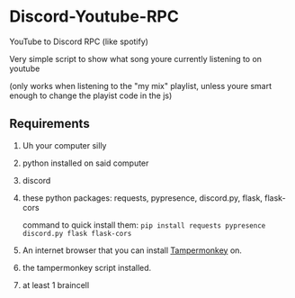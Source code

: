 # Discord-Youtube-RPC
YouTube to Discord RPC (like spotify)

Very simple script to show what song youre currently listening to on youtube

(only works when listening to the "my mix" playlist, unless youre smart enough to change the playist code in the js)


## Requirements

1. Uh your computer silly
2. python installed on said computer
3. discord
4. these python packages:
   requests, pypresence, discord.py, flask, flask-cors

   command to quick install them: `pip install requests pypresence discord.py flask flask-cors`
5. An internet browser that you can install [Tampermonkey](https://www.tampermonkey.net/) on.
6. the tampermonkey script installed.
7. at least 1 braincell
